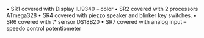 •	SR1 covered with Display ILI9340 – color 
•	SR2 covered with 2 processors ATmega328
•	SR4 covered with piezzo speaker and blinker key switches. 
•	SR6 covered with t* sensor DS18B20
•	SR7 covered with analog input – speedo control potentiometer
